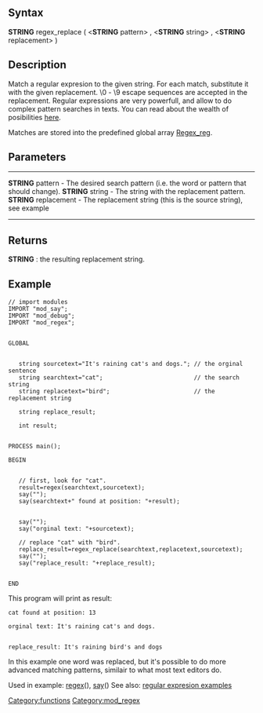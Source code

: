 Syntax
------

**STRING** regex\_replace ( &lt;**STRING** pattern&gt; , &lt;**STRING**
string&gt; , &lt;**STRING** replacement&gt; )

Description
-----------

Match a regular expresion to the given string. For each match,
substitute it with the given replacement. \\0 - \\9 escape sequences are
accepted in the replacement. Regular expressions are very powerfull, and
allow to do complex pattern searches in texts. You can read about the
wealth of posibilities
[here](http://en.wikipedia.org/wiki/Regular_expression).

Matches are stored into the predefined global array
[Regex\_reg](Regex_reg "wikilink").

Parameters
----------

  ------------------------ -----------------------------------------------------------------------------
  **STRING** pattern       - The desired search pattern (i.e. the word or pattern that should change).
  **STRING** string        - The string with the replacement pattern.
  **STRING** replacement   - The replacement string (this is the source string), see example
  ------------------------ -----------------------------------------------------------------------------

Returns
-------

**STRING** : the resulting replacement string.

Example
-------

    // import modules
    IMPORT "mod_say";
    IMPORT "mod_debug";
    IMPORT "mod_regex";


    GLOBAL


       string sourcetext="It's raining cat's and dogs."; // the orginal sentence
       string searchtext="cat";                          // the search string
       string replacetext="bird";                        // the replacement string
       
       string replace_result;
       
       int result;
       
       
    PROCESS main();

    BEGIN


       // first, look for "cat".
       result=regex(searchtext,sourcetext);
       say("");
       say(searchtext+" found at position: "+result);

       
       say("");
       say("orginal text: "+sourcetext);
     
       // replace "cat" with "bird".
       replace_result=regex_replace(searchtext,replacetext,sourcetext);
       say("");
       say("replace_result: "+replace_result);
       
       
    END

This program will print as result:

    cat found at position: 13

    orginal text: It's raining cat's and dogs.


    replace_result: It's raining bird's and dogs

In this example one word was replaced, but it's possible to do more
advanced matching patterns, similair to what most text editors do.

Used in example: [regex](regex "wikilink")(), [say](say "wikilink")()
See also: [regular expresion
examples](http://en.wikipedia.org/wiki/Regular_expression#Examples)

<Category:functions> <Category:mod_regex>
